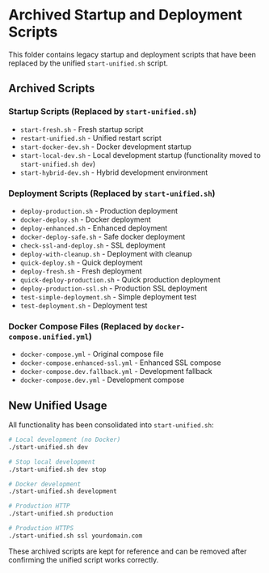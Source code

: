 # Archived Startup and Deployment Scripts

This folder contains legacy startup and deployment scripts that have been replaced by the unified `start-unified.sh` script.

## Archived Scripts

### Startup Scripts (Replaced by `start-unified.sh`)
- `start-fresh.sh` - Fresh startup script
- `restart-unified.sh` - Unified restart script  
- `start-docker-dev.sh` - Docker development startup
- `start-local-dev.sh` - Local development startup (functionality moved to `start-unified.sh dev`)
- `start-hybrid-dev.sh` - Hybrid development environment

### Deployment Scripts (Replaced by `start-unified.sh`)
- `deploy-production.sh` - Production deployment
- `docker-deploy.sh` - Docker deployment
- `deploy-enhanced.sh` - Enhanced deployment
- `docker-deploy-safe.sh` - Safe docker deployment
- `check-ssl-and-deploy.sh` - SSL deployment
- `deploy-with-cleanup.sh` - Deployment with cleanup
- `quick-deploy.sh` - Quick deployment
- `deploy-fresh.sh` - Fresh deployment
- `quick-deploy-production.sh` - Quick production deployment
- `deploy-production-ssl.sh` - Production SSL deployment
- `test-simple-deployment.sh` - Simple deployment test
- `test-deployment.sh` - Deployment test

### Docker Compose Files (Replaced by `docker-compose.unified.yml`)
- `docker-compose.yml` - Original compose file
- `docker-compose.enhanced-ssl.yml` - Enhanced SSL compose
- `docker-compose.dev.fallback.yml` - Development fallback
- `docker-compose.dev.yml` - Development compose

## New Unified Usage

All functionality has been consolidated into `start-unified.sh`:

```bash
# Local development (no Docker)
./start-unified.sh dev

# Stop local development
./start-unified.sh dev stop

# Docker development
./start-unified.sh development

# Production HTTP
./start-unified.sh production

# Production HTTPS
./start-unified.sh ssl yourdomain.com
```

These archived scripts are kept for reference and can be removed after confirming the unified script works correctly.